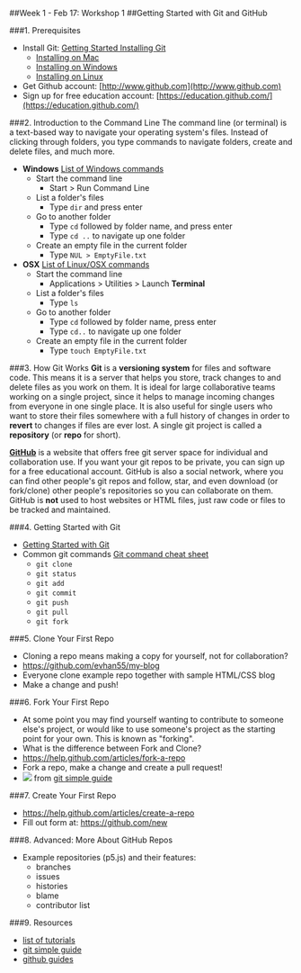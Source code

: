 ##Week 1 - Feb 17: Workshop 1
##Getting Started with Git and GitHub

###1. Prerequisites
* Install Git: [Getting Started Installing Git](http://git-scm.com/book/en/Getting-Started-Installing-Git)
    * [Installing on Mac](http://git-scm.com/book/en/Getting-Started-Installing-Git#Installing-on-Mac)
    * [Installing on Windows](http://git-scm.com/book/en/Getting-Started-Installing-Git#Installing-on-Windows)
    * [Installing on Linux](http://git-scm.com/book/en/Getting-Started-Installing-Git#Installing-on-Linux)
* Get Github account: [http://www.github.com](http://www.github.com)
* Sign up for free education account: [https://education.github.com/](https://education.github.com/)

###2. Introduction to the Command Line
The command line (or terminal) is a text-based way to navigate your operating system's files.  Instead of clicking through folders, you type commands to navigate folders, create and delete files, and much more.
* **Windows** [List of Windows commands](http://ss64.com/nt/)
  * Start the command line
      * Start > Run Command Line
  * List a folder's files
      * Type `dir` and press enter
  * Go to another folder
      * Type `cd` followed by folder name, and press enter
      * Type `cd ..` to navigate up one folder
  * Create an empty file in the current folder
      * Type `NUL > EmptyFile.txt`
* **OSX** [List of Linux/OSX commands](http://ss64.com/bash/)
    * Start the command line
        * Applications > Utilities > Launch **Terminal**
    * List a folder's files
        * Type `ls`
    * Go to another folder
        * Type `cd` followed by folder name, press enter
        * Type `cd..` to navigate up one folder
    * Create an empty file in the current folder
        * Type `touch EmptyFile.txt`

###3. How Git Works
**Git** is a **versioning system** for files and software code.  This means it is a server that helps you store, track changes to and delete files as you work on them.  It is ideal for large collaborative teams working on a single project, since it helps to manage incoming changes from everyone in one single place.  It is also useful for single users who want to store their files somewhere with a full history of changes in order to **revert** to changes if files are ever lost.  A single git project is called a **repository** (or **repo** for short).

**[GitHub](http://www.github.com)** is a website that offers free git server space for individual and collaboration use.  If you want your git repos to be private, you can sign up for a free educational account.  GitHub is also a social network, where you can find other people's git repos and follow, star, and even download (or fork/clone) other people's repositories so you can collaborate on them.  GitHub is **not** used to host websites or HTML files, just raw code or files to be tracked and maintained.

###4. Getting Started with Git
* [Getting Started with Git](http://try.github.io/levels/1/challenges/1)
* Common git commands [Git command cheat sheet](http://www.git-tower.com/blog/git-cheat-sheet-detail/)
    * `git clone`
    * `git status`
    * `git add`
    * `git commit`
    * `git push`
    * `git pull`
    * `git fork`

###5. Clone Your First Repo
* Cloning a repo means making a copy for yourself, not for collaboration?
* https://github.com/evhan55/my-blog
* Everyone clone example repo together with sample HTML/CSS blog
* Make a change and push!

###6. Fork Your First Repo
* At some point you may find yourself wanting to contribute to someone else's project, or would like to use someone's project as the starting point for your own. This is known as "forking".
* What is the difference between Fork and Clone?
* https://help.github.com/articles/fork-a-repo
* Fork a repo, make a change and create a pull request!
* ![](http://i.imgur.com/OcLcCCh.png) from [git simple guide](http://rogerdudler.github.io/git-guide/)

###7. Create Your First Repo
* https://help.github.com/articles/create-a-repo
* Fill out form at: https://github.com/new

###8. Advanced: More About GitHub Repos
* Example repositories (p5.js) and their features:
    * branches
    * issues
    * histories
    * blame
    * contributor list

###9. Resources
* [list of tutorials](https://help.github.com/articles/what-are-other-good-resources-for-learning-git-and-github)
* [git simple guide](http://rogerdudler.github.io/git-guide/)
* [github guides](http://guides.github.com/)
